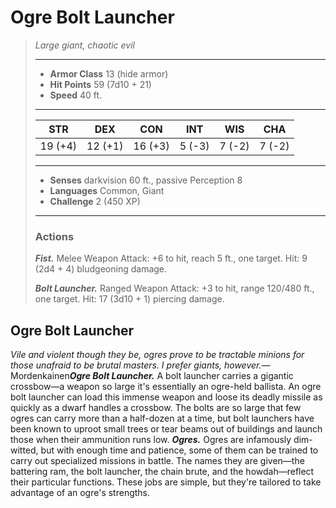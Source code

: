 # Ogre Bolt Launcher
>*Large giant, chaotic evil*
>___
>- **Armor Class** 13 (hide armor)
>- **Hit Points** 59 (7d10 + 21)
>- **Speed** 40 ft.
>___
>|STR|DEX|CON|INT|WIS|CHA|
>|:---:|:---:|:---:|:---:|:---:|:---:|
>|19 (+4)|12 (+1)|16 (+3)|5 (-3)|7 (-2)|7 (-2)|
>___
>- **Senses** darkvision 60 ft., passive Perception 8
>- **Languages** Common, Giant
>- **Challenge** 2 (450 XP)
>___
>### Actions
>***Fist.*** Melee Weapon Attack: +6 to hit, reach 5 ft., one target. Hit: 9 (2d4 + 4) bludgeoning damage.  
>
>***Bolt Launcher.*** Ranged Weapon Attack: +3 to hit, range 120/480 ft., one target. Hit: 17 (3d10 + 1) piercing damage.
## Ogre Bolt Launcher
*Vile and violent though they be, ogres prove to be tractable minions for those unafraid to be brutal masters. I prefer giants, however.*— Mordenkainen***Ogre Bolt Launcher.*** A bolt launcher carries a gigantic crossbow—a weapon so large it's essentially an ogre-held ballista. An ogre bolt launcher can load this immense weapon and loose its deadly missile as quickly as a dwarf handles a crossbow. The bolts are so large that few ogres can carry more than a half-dozen at a time, but bolt launchers have been known to uproot small trees or tear beams out of buildings and launch those when their ammunition runs low.
***Ogres.*** Ogres are infamously dim-witted, but with enough time and patience, some of them can be trained to carry out specialized missions in battle. The names they are given—the battering ram, the bolt launcher, the chain brute, and the howdah—reflect their particular functions. These jobs are simple, but they're tailored to take advantage of an ogre's strengths.